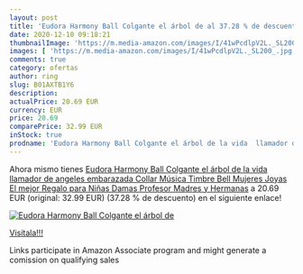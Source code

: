 ```yaml
---
layout: post
title: 'Eudora Harmony Ball Colgante el árbol de al 37.28 % de descuento'
date: 2020-12-10 09:18:21
thumbnailImage: 'https://m.media-amazon.com/images/I/41wPcdlpV2L._SL200_.jpg'
images: [ 'https://m.media-amazon.com/images/I/41wPcdlpV2L._SL200_.jpg' ]
comments: true
category: ofertas
author: ring
slug: B01AXTB1Y6
description:
actualPrice: 20.69 EUR
currency: EUR
price: 20.69
comparePrice: 32.99 EUR
inStock: true
prodname: 'Eudora Harmony Ball Colgante el árbol de la vida  llamador de angeles embarazada  Collar Música Timbre Bell Mujeres Joyas El mejor Regalo para Niñas  Damas  Profesor  Madres y Hermanas'
---
```


Ahora mismo tienes [Eudora Harmony Ball Colgante el árbol de la vida  llamador de angeles embarazada  Collar Música Timbre Bell Mujeres Joyas El mejor Regalo para Niñas  Damas  Profesor  Madres y Hermanas](https://www.amazon.es/dp/B01AXTB1Y6/?tag=tolees-21) a 20.69 EUR (original: 32.99 EUR) (37.28 %  de descuento) en el siguiente enlace!

[![Eudora Harmony Ball Colgante el árbol de](https://m.media-amazon.com/images/I/41wPcdlpV2L._SL200_.jpg)](https://www.amazon.es/dp/B01AXTB1Y6/?tag=tolees-21)

[Visítala!!!](https://www.amazon.es/dp/B01AXTB1Y6/?tag=tolees-21)

Links participate in Amazon Associate program and might generate a comission on qualifying sales
